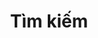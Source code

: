 ---
title: "Tìm kiếm"
slug: "tim-kiem"
layout: "search"
outputs:
    - html
    - json
menu:
    main:
        weight: -60
        params: 
            icon: search
---